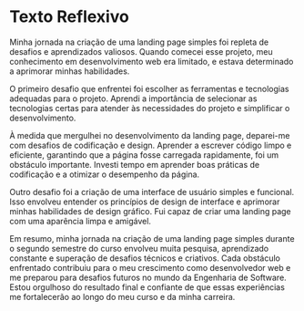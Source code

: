 # Texto Reflexivo

Minha jornada na criação de uma landing page simples foi repleta de desafios e aprendizados valiosos. Quando comecei esse projeto, meu conhecimento em desenvolvimento web era limitado, e 
estava determinado a aprimorar minhas habilidades.

O primeiro desafio que enfrentei foi escolher as ferramentas e tecnologias adequadas para o projeto. Aprendi a importância de selecionar as tecnologias certas para atender às necessidades 
do projeto e simplificar o desenvolvimento.

À medida que mergulhei no desenvolvimento da landing page, deparei-me com desafios de codificação e design. Aprender a escrever código limpo e eficiente, garantindo que a página fosse 
carregada rapidamente, foi um obstáculo importante. Investi tempo em aprender boas práticas de codificação e a otimizar o desempenho da página.

Outro desafio foi a criação de uma interface de usuário simples e funcional. Isso envolveu entender os princípios de design de interface e aprimorar minhas habilidades de design gráfico. 
Fui capaz de criar uma landing page com uma aparência limpa e amigável.

Em resumo, minha jornada na criação de uma landing page simples durante o segundo semestre do curso envolveu muita pesquisa, aprendizado constante e superação de desafios 
técnicos e criativos. Cada obstáculo enfrentado contribuiu para o meu crescimento como desenvolvedor web e me preparou para desafios futuros no mundo da Engenharia de Software. 
Estou orgulhoso do resultado final e confiante de que essas experiências me fortalecerão ao longo do meu curso e da minha carreira.
